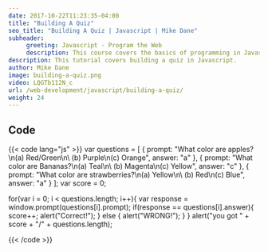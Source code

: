 ```yaml
---
date: 2017-10-22T11:23:35-04:00
title: "Building A Quiz"
seo_title: "Building A Quiz | Javascript | Mike Dane"
subheader:
     greeting: Javascript - Program the Web
     description: This course covers the basics of programming in Javascript. Work your way through the videos/articles and I'll teach you everything you need to know to make your website more responsive!
description: This tutorial covers building a quiz in Javascript.
author: Mike Dane
image: building-a-quiz.png
video: LQGTb112N_c
url: /web-development/javascript/building-a-quiz/
weight: 24
---
```


## Code

{{< code lang="js" >}}
var questions = [
     {
           prompt: "What color are apples?\n(a) Red/Green\n\ (b) Purple\n(c) Orange",
           answer: "a"
     },
     {
          prompt: "What color are Bananas?\n(a) Teal\n\ (b) Magenta\n(c) Yellow",
          answer: "c"
     },
     {
          prompt: "What color are strawberries?\n(a) Yellow\n\ (b) Red\n(c) Blue",
          answer: "a"
     }
];
var score = 0;

for(var i = 0; i < questions.length; i++){
     var response = window.prompt(questions[i].prompt);
     if(response == questions[i].answer){
          score++;
          alert("Correct!");
     } else {
          alert("WRONG!");
     }
}
alert("you got " + score + "/" + questions.length);


{{< /code >}}